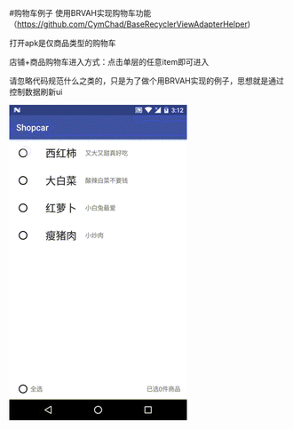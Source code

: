 #购物车例子
使用BRVAH实现购物车功能（https://github.com/CymChad/BaseRecyclerViewAdapterHelper)

打开apk是仅商品类型的购物车

店铺+商品购物车进入方式：点击单层的任意item即可进入

请忽略代码规范什么之类的，只是为了做个用BRVAH实现的例子，思想就是通过控制数据刷新ui

![image](https://github.com/lhl-012/ShopCarSample/blob/master/imgs/shop-car.gif)
